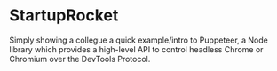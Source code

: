 # StartupRocket 

Simply showing a collegue a quick example/intro to Puppeteer, a Node library which provides a high-level API to control headless Chrome or Chromium  over the DevTools Protocol. 


 